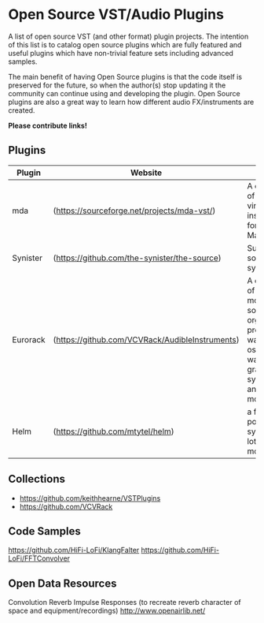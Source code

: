 
Open Source VST/Audio Plugins
===================

A list of open source VST (and other format) plugin projects. The intention of this list is to catalog open source plugins which are fully featured and useful plugins which have non-trivial feature sets including advanced samples.

The main benefit of having Open Source plugins is that the code itself is preserved for the future, so when the author(s) stop updating it the community can continue using and developing the plugin. Open Source plugins are also a great way to learn how different audio FX/instruments are created.

**Please contribute links!**

Plugins
----------

| Plugin | Website | Source
| --- | --- |--- |
| mda | (https://sourceforge.net/projects/mda-vst/) | A collection of FX and virtual instruments for PC and Mac |
| Synister | (https://github.com/the-synister/the-source) | Subtractive software synth |
| Eurorack | (https://github.com/VCVRack/AudibleInstruments) | A diverse set of physical modeling sources, organic processors, wavetable oscillators, waveshapers, granular synthesizers, and utility modules |
| Helm | (https://github.com/mtytel/helm) | a free polyphonic synth with lots of modulation |

Collections
-----------

* https://github.com/keithhearne/VSTPlugins
* https://github.com/VCVRack

Code Samples
-----------

https://github.com/HiFi-LoFi/KlangFalter
https://github.com/HiFi-LoFi/FFTConvolver

Open Data Resources
-------------------

Convolution Reverb Impulse Responses (to recreate reverb character of space and equipment/recordings)
http://www.openairlib.net/
